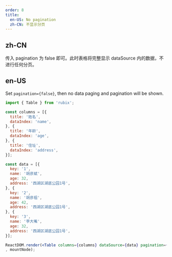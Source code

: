 ```yaml
---
order: 8
title:
  en-US: No pagination
  zh-CN: 不显示分页
---
```


## zh-CN

传入 pagination 为 false 即可。此时表格将完整显示 dataSource 内的数据，不进行任何分页。

## en-US

Set `pagination={false}`, then no data paging and pagination will be shown.

````jsx
import { Table } from 'rubix';

const columns = [{
  title: '姓名',
  dataIndex: 'name',
}, {
  title: '年龄',
  dataIndex: 'age',
}, {
  title: '住址',
  dataIndex: 'address',
}];

const data = [{
  key: '1',
  name: '胡彦斌',
  age: 32,
  address: '西湖区湖底公园1号',
}, {
  key: '2',
  name: '胡彦祖',
  age: 42,
  address: '西湖区湖底公园1号',
}, {
  key: '3',
  name: '李大嘴',
  age: 32,
  address: '西湖区湖底公园1号',
}];

ReactDOM.render(<Table columns={columns} dataSource={data} pagination={false} />
, mountNode);
````
